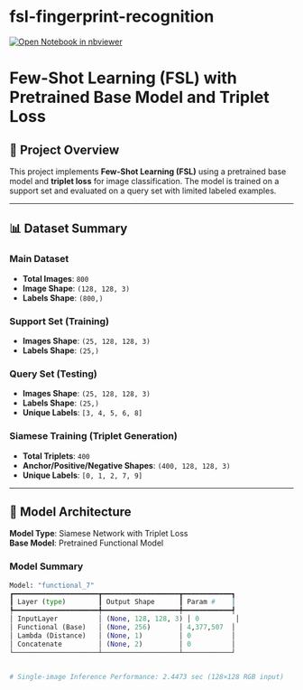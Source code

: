 ﻿# fsl-fingerprint-recognition
[![Open Notebook in nbviewer](https://img.shields.io/badge/render-nbviewer-orange.svg)](https://nbviewer.org/github/Mahdi-Savoji/fsl-fingerprint-recognition/blob/main/fsl-fingerprint-recognition.ipynb)


# Few-Shot Learning (FSL) with Pretrained Base Model and Triplet Loss  

## 📌 Project Overview  
This project implements **Few-Shot Learning (FSL)** using a pretrained base model and **triplet loss** for image classification. The model is trained on a support set and evaluated on a query set with limited labeled examples.  

---

## 📊 Dataset Summary  
### Main Dataset  
- **Total Images**: `800`  
- **Image Shape**: `(128, 128, 3)`  
- **Labels Shape**: `(800,)`  

### Support Set (Training)  
- **Images Shape**: `(25, 128, 128, 3)`  
- **Labels Shape**: `(25,)`  

### Query Set (Testing)  
- **Images Shape**: `(25, 128, 128, 3)`  
- **Labels Shape**: `(25,)`  
- **Unique Labels**: `[3, 4, 5, 6, 8]`  

### Siamese Training (Triplet Generation)  
- **Total Triplets**: `400`  
- **Anchor/Positive/Negative Shapes**: `(400, 128, 128, 3)`  
- **Unique Labels**: `[0, 1, 2, 7, 9]`  

---

## 🧠 Model Architecture  
**Model Type**: Siamese Network with Triplet Loss  
**Base Model**: Pretrained Functional Model  

### Model Summary  
```python
Model: "functional_7"
┏━━━━━━━━━━━━━━━━━━━━━┳━━━━━━━━━━━━━━━━━━━┳━━━━━━━━━━━━┓
┃ Layer (type)        ┃ Output Shape      ┃ Param #    ┃
┡━━━━━━━━━━━━━━━━━━━━━╇━━━━━━━━━━━━━━━━━━━╇━━━━━━━━━━━━┩
│ InputLayer          │ (None, 128, 128, 3) │ 0         │
│ Functional (Base)   │ (None, 256)       │ 4,377,507  │
│ Lambda (Distance)   │ (None, 1)         │ 0          │
│ Concatenate         │ (None, 2)         │ 0          │
└─────────────────────┴───────────────────┴────────────┘


# Single-image Inference Performance: 2.4473 sec (128×128 RGB input)
